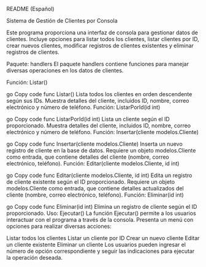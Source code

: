 README (Español)

Sistema de Gestión de Clientes por Consola

Este programa proporciona una interfaz de consola para gestionar datos de clientes. Incluye opciones para listar todos los clientes, listar clientes por ID, crear nuevos clientes, modificar registros de clientes existentes y eliminar registros de clientes.

Paquete: handlers
El paquete handlers contiene funciones para manejar diversas operaciones en los datos de clientes.

Función: Listar()

go
Copy code
func Listar()
Lista todos los clientes en orden descendente según sus IDs.
Muestra detalles del cliente, incluidos ID, nombre, correo electrónico y número de teléfono.
Función: ListarPorId(id int)

go
Copy code
func ListarPorId(id int)
Lista un cliente según el ID proporcionado.
Muestra detalles del cliente, incluidos ID, nombre, correo electrónico y número de teléfono.
Función: Insertar(cliente modelos.Cliente)

go
Copy code
func Insertar(cliente modelos.Cliente)
Inserta un nuevo registro de cliente en la base de datos.
Requiere un objeto modelos.Cliente como entrada, que contiene detalles del cliente (nombre, correo electrónico, teléfono).
Función: Editar(cliente modelos.Cliente, id int)

go
Copy code
func Editar(cliente modelos.Cliente, id int)
Edita un registro de cliente existente según el ID proporcionado.
Requiere un objeto modelos.Cliente como entrada, que contiene detalles actualizados del cliente (nombre, correo electrónico, teléfono).
Función: Eliminar(id int)

go
Copy code
func Eliminar(id int)
Elimina un registro de cliente según el ID proporcionado.
Uso: Ejecutar()
La función Ejecutar() permite a los usuarios interactuar con el programa a través de la consola. Presenta un menú con opciones para realizar diversas acciones:

Listar todos los clientes
Listar un cliente por ID
Crear un nuevo cliente
Editar un cliente existente
Eliminar un cliente
Los usuarios pueden ingresar el número de opción correspondiente y seguir las indicaciones para ejecutar la operación deseada.